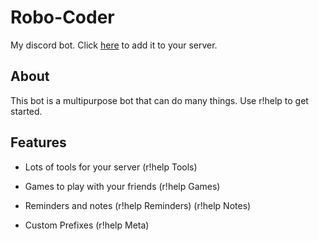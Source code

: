 # Robo-Coder

My discord bot. Click [here](https://discordapp.com/oauth2/authorize?client_id=639607732202110977&permissions=0&scope=bot) to add it
to your server.

## About

This bot is a multipurpose bot that can do many things. Use r!help to get started.

## Features

- Lots of tools for your server (r!help Tools)

- Games to play with your friends (r!help Games)

- Reminders and notes (r!help Reminders) (r!help Notes)

- Custom Prefixes (r!help Meta)
